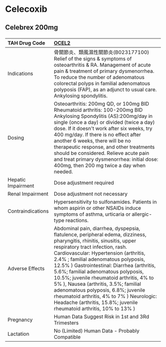 # Celecoxib

## Celebrex 200mg

##### 

| TAH Drug Code      | [OCEL2](https://www.tahsda.org.tw/drugs/hissearch.php?drug_code=OCEL2)                                                                                                                                                                                                                                                                                                                                                                                                                                                                                                       |
|:-------------------|:-----------------------------------------------------------------------------------------------------------------------------------------------------------------------------------------------------------------------------------------------------------------------------------------------------------------------------------------------------------------------------------------------------------------------------------------------------------------------------------------------------------------------------------------------------------------------------|
| Indications        | 骨關節炎、類風濕性關節炎(B023177100) Relief of the signs & symptoms of osteoarthritis & RA. Management of acute pain & treatment of primary dysmenorrhea. To reduce the number of adenomatous colorectal polyps in familial adenomatous polyposis (FAP), as an adjunct to usual care. Ankylosing spondylitis.                                                                                                                                                                                                                                                                |
| Dosing             | Osteoarthritis: 200mg QD, or 100mg BID Rheumatoid arthritis: 100-200mg BID Ankylosing Spondylitis (AS):200mg/day in single (once a day) or divided (twice a day) dose. If it doesn't work after six weeks, try 400 mg/day. If there is no effect after another 6 weeks, there will be no therapeutic response, and other treatments should be considered. Relieve acute pain and treat primary dysmenorrhea: initial dose: 400mg, then 200 mg twice a day when needed.                                                                                                       |
| Hepatic Impairment | Dose adjustment required                                                                                                                                                                                                                                                                                                                                                                                                                                                                                                                                                     |
| Renal Impairment   | Dose adjustment not necessary                                                                                                                                                                                                                                                                                                                                                                                                                                                                                                                                                |
| Contraindications  | Hypersensitivity to sulfonamides. Patients in whom aspirin or other NSAIDs induce symptoms of asthma, urticaria or allergic-type reactions.                                                                                                                                                                                                                                                                                                                                                                                                                                  |
| Adverse Effects    | Abdominal pain, diarrhea, dyspepsia, flatulence, peripheral edema, dizziness, pharyngitis, rhinitis, sinusitis, upper respiratory tract infection, rash. Cardiovascular: Hypertension (arthritis, 2.4% ; familial adenomatous polyposis, 12.5% ) Gastrointestinal: Diarrhea (arthritis, 5.6%; familial adenomatous polyposis, 10.5%; juvenile rheumatoid arthritis, 4% to 5% ), Nausea (arthritis, 3.5%; familial adenomatous polyposis, 6.8%; juvenile rheumatoid arthritis, 4% to 7% ) Neurologic: Headache (arthritis, 15.8%; juvenile rheumatoid arthritis, 10% to 13% ) |
| Pregnancy          | Human Data Suggest Risk in 1st and 3Rd Trimesters                                                                                                                                                                                                                                                                                                                                                                                                                                                                                                                            |
| Lactation          | No (Limited) Human Data - Probably Compatible                                                                                                                                                                                                                                                                                                                                                                                                                                                                                                                                |

